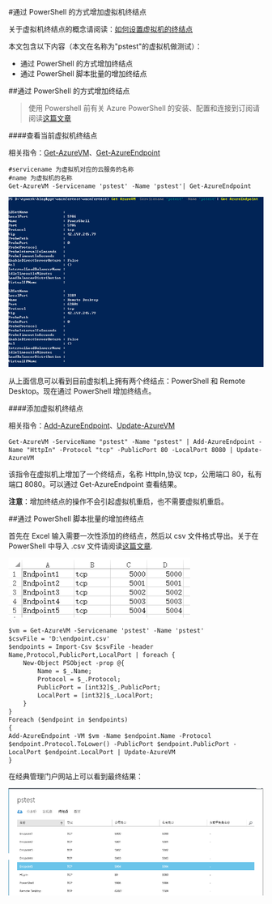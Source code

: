 <properties 
	pageTitle="通过 PowerShell 的方式增加虚拟机终结点" 
	description="如何通过 ps 为虚拟机增加终结点" 
	services="virtual machine" 
	documentationCenter="" 
	authors=""
	manager="" 
	editor=""/>
<tags ms.service="virtual-machine-aog" ms.date="" wacn.date="02/01/2016"/>

#通过 PowerShell 的方式增加虚拟机终结点

关于虚拟机终结点的概念请阅读：[如何设置虚拟机的终结点](/documentation/articles/virtual-machines-windows-classic-setup-endpoints/)

本文包含以下内容（本文在名称为"pstest"的虚拟机做测试）：

- 通过 PowerShell 的方式增加终结点
- 通过 PowerShell 脚本批量的增加终结点

##通过 PowerShell 的方式增加终结点

>使用 Powershell 前有关 Azure PowerShell 的安装、配置和连接到订阅请阅读[这篇文章](/documentation/articles/powershell-install-configure/)

####查看当前虚拟机终结点

相关指令：[Get-AzureVM](https://msdn.microsoft.com/zh-cn/library/azure/dn495236.aspx)、[Get-AzureEndpoint](https://msdn.microsoft.com/zh-cn/library/azure/dn495158.aspx)

	#servicename 为虚拟机对应的云服务的名称
	#name 为虚拟机的名称
	Get-AzureVM -Servicename 'pstest' -Name 'pstest'| Get-AzureEndpoint
	
![](./media/aog-virtual-machines-ps-add-endpoint/get-endpoint-info.PNG)

从上面信息可以看到目前虚拟机上拥有两个终结点：PowerShell 和 Remote Desktop。现在通过 PowerShell 增加终结点。

####添加虚拟机终结点

相关指令：[Add-AzureEndpoint](https://msdn.microsoft.com/zh-cn/library/azure/dn495300.aspx)、[Update-AzureVM](https://msdn.microsoft.com/zh-cn/library/azure/dn495230.aspx)

	Get-AzureVM -ServiceName "pstest" -Name "pstest" | Add-AzureEndpoint -Name "HttpIn" -Protocol "tcp" -PublicPort 80 -LocalPort 8080 | Update-AzureVM

该指令在虚拟机上增加了一个终结点，名称 HttpIn,协议 tcp，公用端口 80，私有端口 8080。可以通过 Get-AzureEndpoint 查看结果。

**注意**：增加终结点的操作不会引起虚拟机重启，也不需要虚拟机重启。

##通过 PowerShell 脚本批量的增加终结点

首先在 Excel 输入需要一次性添加的终结点，然后以 csv 文件格式导出。关于在 PowerShell 中导入 .csv 文件请阅读[这篇文章](https://technet.microsoft.com/zh-cn/library/ee176874.aspx).

![](./media/aog-virtual-machines-ps-add-endpoint/excel-input.PNG)

	$vm = Get-AzureVM -Servicename 'pstest' -Name 'pstest'
	$csvFile = 'D:\endpoint.csv'
	$endpoints = Import-Csv $csvFile -header Name,Protocol,PublicPort,LocalPort | foreach {
        New-Object PSObject -prop @{
            Name = $_.Name;
            Protocol = $_.Protocol;
            PublicPort = [int32]$_.PublicPort;
            LocalPort = [int32]$_.LocalPort;
        }
    }
	Foreach ($endpoint in $endpoints)
    {
    Add-AzureEndpoint -VM $vm -Name $endpoint.Name -Protocol $endpoint.Protocol.ToLower() -PublicPort $endpoint.PublicPort -LocalPort $endpoint.LocalPort | Update-AzureVM
    }

在经典管理门户网站上可以看到最终结果：

![](./media/aog-virtual-machines-ps-add-endpoint/batch-add-endpoint-result.PNG)
